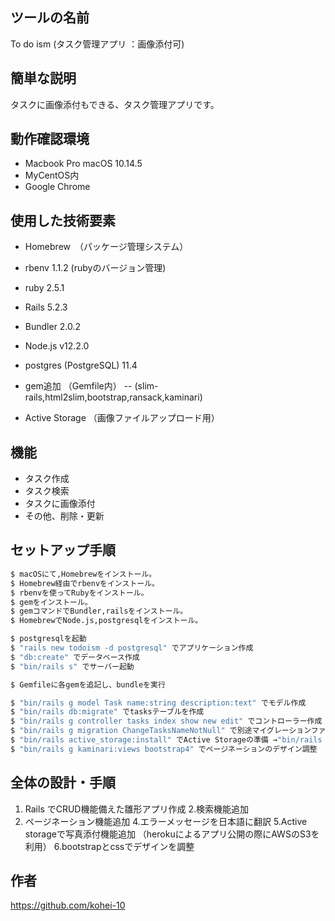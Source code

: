 
## ツールの名前

To do ism (タスク管理アプリ ：画像添付可)

## 簡単な説明
タスクに画像添付もできる、タスク管理アプリです。



## 動作確認環境

- Macbook Pro macOS 10.14.5
- MyCentOS内
- Google Chrome 


## 使用した技術要素

- Homebrew　（パッケージ管理システム）
- rbenv 1.1.2 (rubyのバージョン管理)
- ruby 2.5.1

- Rails 5.2.3
- Bundler 2.0.2
- Node.js v12.2.0
- postgres (PostgreSQL) 11.4

- gem追加 （Gemfile内）
-- (slim-rails,html2slim,bootstrap,ransack,kaminari)

- Active Storage （画像ファイルアップロード用）

## 機能

- タスク作成
- タスク検索
- タスクに画像添付
- その他、削除・更新


## セットアップ手順

```bash
$ macOSにて,Homebrewをインストール。
$ Homebrew経由でrbenvをインストール。
$ rbenvを使ってRubyをインストール。
$ gemをインストール。
$ gemコマンドでBundler,railsをインストール。
$ HomebrewでNode.js,postgresqlをインストール。

$ postgresqlを起動
$ "rails new todoism -d postgresql" でアプリケーション作成
$ "db:create" でデータベース作成
$ "bin/rails s" でサーバー起動

$ Gemfileに各gemを追記し、bundleを実行

$ "bin/rails g model Task name:string description:text" でモデル作成
$ "bin/rails db:migrate" でtasksテーブルを作成
$ "bin/rails g controller tasks index show new edit" でコントローラー作成
$ "bin/rails g migration ChangeTasksNameNotNull" で別途マイグレーションファイルを作成 （NOT NULL制約の追加）
$ "bin/rails active_storage:install" でActive Storageの準備 →"bin/rails db:migrate"でデータベースに反映
$ "bin/rails g kaminari:views bootstrap4" でページネーションのデザイン調整
```

## 全体の設計・手順

1. Rails でCRUD機能備えた雛形アプリ作成
2.検索機能追加
3. ページネーション機能追加
4.エラーメッセージを日本語に翻訳
5.Active storageで写真添付機能追加 （herokuによるアプリ公開の際にAWSのS3を利用）
6.bootstrapとcssでデザインを調整

 

## 作者
https://github.com/kohei-10



